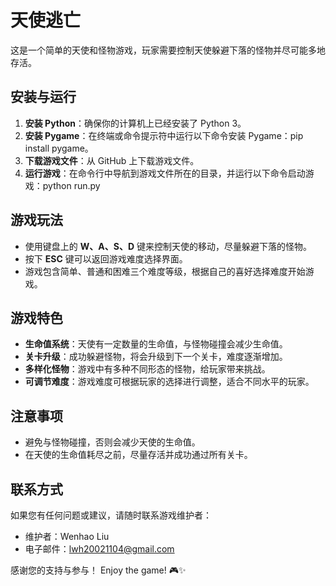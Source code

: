 
# 天使逃亡

这是一个简单的天使和怪物游戏，玩家需要控制天使躲避下落的怪物并尽可能多地存活。

## 安装与运行

1. **安装 Python**：确保你的计算机上已经安装了 Python 3。
2. **安装 Pygame**：在终端或命令提示符中运行以下命令安装 Pygame：pip install pygame。
3. **下载游戏文件**：从 GitHub 上下载游戏文件。
4. **运行游戏**：在命令行中导航到游戏文件所在的目录，并运行以下命令启动游戏：python run.py


## 游戏玩法

- 使用键盘上的 **W、A、S、D** 键来控制天使的移动，尽量躲避下落的怪物。
- 按下 **ESC** 键可以返回游戏难度选择界面。
- 游戏包含简单、普通和困难三个难度等级，根据自己的喜好选择难度开始游戏。

## 游戏特色

- **生命值系统**：天使有一定数量的生命值，与怪物碰撞会减少生命值。
- **关卡升级**：成功躲避怪物，将会升级到下一个关卡，难度逐渐增加。
- **多样化怪物**：游戏中有多种不同形态的怪物，给玩家带来挑战。
- **可调节难度**：游戏难度可根据玩家的选择进行调整，适合不同水平的玩家。

## 注意事项

- 避免与怪物碰撞，否则会减少天使的生命值。
- 在天使的生命值耗尽之前，尽量存活并成功通过所有关卡。

## 联系方式

如果您有任何问题或建议，请随时联系游戏维护者：
- 维护者：Wenhao Liu
- 电子邮件：lwh20021104@gmail.com

感谢您的支持与参与！ Enjoy the game! 🎮✨
